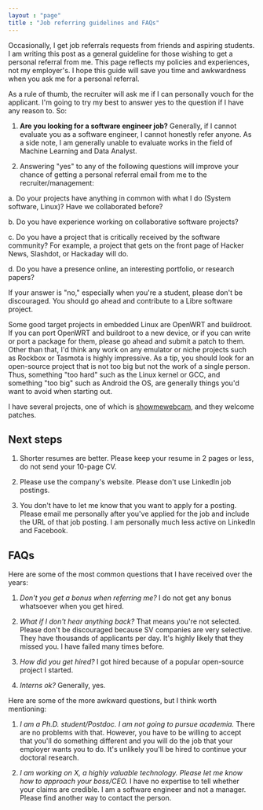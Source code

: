 ```yaml
---
layout : "page"
title : "Job referring guidelines and FAQs"
---
```


Occasionally, I get job referrals requests from friends and aspiring students. I am writing this post as a general guideline for those wishing to get a personal referral from me. This page reflects my policies and experiences, not my employer's. I hope this guide will save you time and awkwardness when you ask me for a personal referral.

As a rule of thumb, the recruiter will ask me if I can personally vouch for the applicant. I'm going to try my best to answer yes to the question if I have any reason to. So:

1. **Are you looking for a software engineer job?** Generally, if I cannot evaluate you as a software engineer, I cannot honestly refer anyone. As a side note, I am generally unable to evaluate works in the field of Machine Learning and Data Analyst. 

2. Answering "yes" to any of the following questions will improve your chance of getting a personal referral email from me to the recruiter/management:

a. Do your projects have anything in common with what I do (System software, Linux)? Have we collaborated before?

b. Do you have experience working on collaborative software projects?

c. Do you have a project that is critically received by the software community? For example, a project that gets on the front page of Hacker News, Slashdot, or Hackaday will do.

d. Do you have a presence online, an interesting portfolio, or research papers?

If your answer is "no," especially when you're a student, please don't be discouraged. You should go ahead and contribute to a Libre software project.

Some good target projects in embedded Linux are OpenWRT and buildroot. If you can port OpenWRT and buildroot to a new device, or if you can write or port a package for them, please go ahead and submit a patch to them. Other than that, I'd think any work on any emulator or niche projects such as Rockbox or Tasmota is highly impressive. As a tip, you should look for an open-source project that is not too big but not the work of a single person. Thus, something "too hard" such as the Linux kernel or GCC, and something "too big" such as Android the OS, are generally things you'd want to avoid when starting out.

I have several projects, one of which is [showmewebcam]("https://github.com/showmewebcam/showmewebcam"), and they welcome patches.

Next steps
--

1. Shorter resumes are better. Please keep your resume in 2 pages or less, do not send your 10-page CV.

2. Please use the company's website. Please don't use LinkedIn job postings.

3. You don't have to let me know that you want to apply for a posting. Please email me personally after you've applied for the job and include the URL of that job posting. I am personally much less active on LinkedIn and Facebook.

FAQs
--

Here are some of the most common questions that I have received over the years:

1. *Don't you get a bonus when referring me?* I do not get any bonus whatsoever when you get hired.

2. *What if I don't hear anything back?* That means you're not selected. Please don't be discouraged because SV companies are very selective. They have thousands of applicants per day. It's highly likely that they missed you. I have failed many times before.

3. *How did you get hired?* I got hired because of a popular open-source project I started.

4. *Interns ok?* Generally, yes.

Here are some of the more awkward questions, but I think worth mentioning:

1. *I am a Ph.D. student/Postdoc. I am not going to pursue academia.* There are no problems with that. However, you have to be willing to accept that you'll do something different and you will do the job that your employer wants you to do. It's unlikely you'll be hired to continue your doctoral research.

2. *I am working on X, a highly valuable technology. Please let me know how to approach your boss/CEO.* I have no expertise to tell whether your claims are credible. I am a software engineer and not a manager. Please find another way to contact the person.
